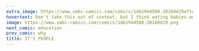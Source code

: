 ```yaml
---
extra_image: https://www.smbc-comics.com/comics/1461944560-20160429after.png
hovertext: Don't take this out of context, but I think eating babies would be a far more efficient means of resource conservation.
image: https://www.smbc-comics.com/comics/1461944560-20160429.png
next_comic: education
prev_comic: why
title: IT'S PEOPLE
---
```


